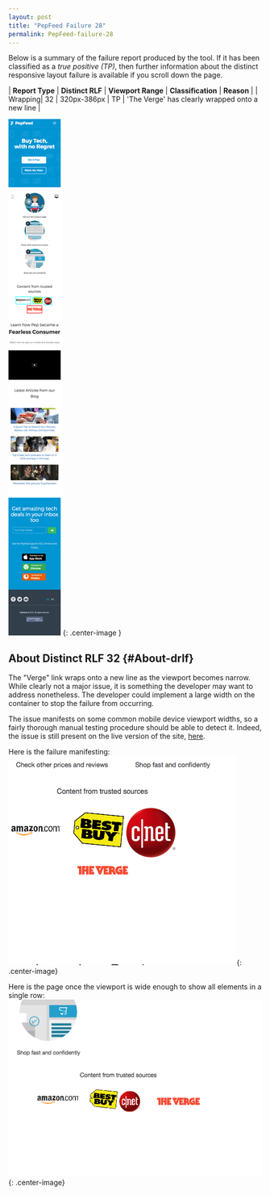 ```yaml
---
layout: post
title: "PepFeed Failure 28"
permalink: PepFeed-failure-28
---
```

Below is a summary of the failure report produced by the tool. If it has been classified as a *true positive (TP)*, then further information about the distinct responsive layout failure is available if you scroll down the page.

| **Report Type** | **Distinct RLF** | **Viewport Range** | **Classification** | **Reason** |
| Wrapping| 32 | 320px-386px | TP | 'The Verge' has clearly wrapped onto a new line | 

![Screenshot of the fault](assets/images/PepFeed/fault28/wrappingWidth353.png){: .center-image }

## About Distinct RLF 32 {#About-drlf}

The "Verge" link wraps onto a new line as the viewport becomes narrow. While clearly not a major issue, it is something the developer may want to address nonetheless. The developer could implement a large width on the container to stop the failure from occurring.

The issue manifests on some common mobile device viewport widths, so a fairly thorough manual testing procedure should be able to detect it. Indeed, the issue is still present on the live version of the site, [here](https://pepfeed.com/).

Here is the failure manifesting:
![Bad](assets/good-bad/rlf32/bad.png){: .center-image}

Here is the page once the viewport is wide enough to show all elements in a single row:
![OK](assets/good-bad/rlf32/ok.png){: .center-image}
